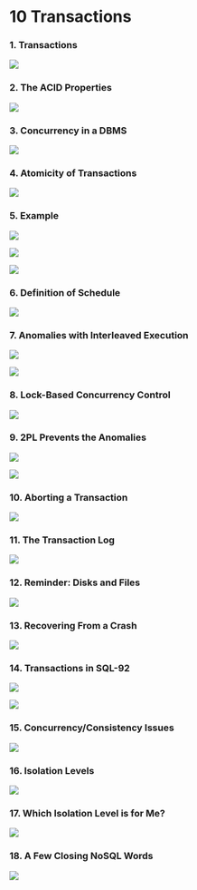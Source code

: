 # 10 Transactions

### 1. Transactions

![](../../.gitbook/assets/image%20%28582%29.png)

### 2. The ACID Properties

![](../../.gitbook/assets/image%20%28117%29.png)

### 3. Concurrency in a DBMS

![](../../.gitbook/assets/image%20%28511%29.png)

### 4. Atomicity of Transactions

![](../../.gitbook/assets/image%20%28804%29.png)

### 5. Example

![](../../.gitbook/assets/image%20%28100%29.png)

![](../../.gitbook/assets/image%20%28554%29.png)

![](../../.gitbook/assets/image%20%28335%29.png)

### 6. Definition of Schedule

![](../../.gitbook/assets/image%20%28126%29.png)

### 7. Anomalies with Interleaved Execution

![](../../.gitbook/assets/image%20%282%29.png)

![](../../.gitbook/assets/image%20%28326%29.png)

### 8. Lock-Based Concurrency Control

![](../../.gitbook/assets/image%20%28179%29.png)

### 9. 2PL Prevents the Anomalies

![](../../.gitbook/assets/image%20%28116%29.png)

![](../../.gitbook/assets/image%20%28107%29.png)

### 10. Aborting a Transaction

![](../../.gitbook/assets/image%20%2886%29.png)

### 11. The Transaction Log

![](../../.gitbook/assets/image%20%28143%29.png)

### 12. Reminder: Disks and Files

![](../../.gitbook/assets/image%20%28631%29.png)

### 13. Recovering From a Crash

![](../../.gitbook/assets/image%20%28431%29.png)

### 14. Transactions in SQL-92

![](../../.gitbook/assets/image%20%2877%29.png)

![](../../.gitbook/assets/image%20%28141%29.png)

### 15. Concurrency/Consistency Issues

![](../../.gitbook/assets/image%20%28467%29.png)

### 16. Isolation Levels

![](../../.gitbook/assets/image%20%28461%29.png)

### 17. Which Isolation Level is for Me?

![](../../.gitbook/assets/image%20%28277%29.png)

### 18. A Few Closing NoSQL Words

![](../../.gitbook/assets/image%20%28239%29.png)

